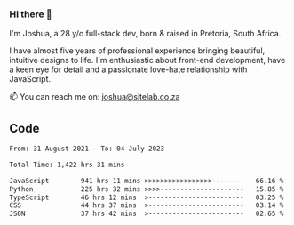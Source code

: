 ### Hi there 👋

I'm Joshua, a 28 y/o full-stack dev, born & raised in Pretoria, South Africa. 

I have almost five years of professional experience bringing beautiful, intuitive designs to life. I'm enthusiastic about front-end development, have a keen eye for detail and a passionate love-hate relationship with JavaScript.

📫 You can reach me on: joshua@sitelab.co.za

## **Code**

<!--START_SECTION:waka-->

```txt
From: 31 August 2021 - To: 04 July 2023

Total Time: 1,422 hrs 31 mins

JavaScript        941 hrs 11 mins >>>>>>>>>>>>>>>>>--------   66.16 %
Python            225 hrs 32 mins >>>>---------------------   15.85 %
TypeScript        46 hrs 12 mins  >------------------------   03.25 %
CSS               44 hrs 37 mins  >------------------------   03.14 %
JSON              37 hrs 42 mins  >------------------------   02.65 %
```

<!--END_SECTION:waka-->
